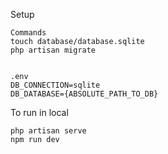 Setup 
```
Commands
touch database/database.sqlite
php artisan migrate


.env
DB_CONNECTION=sqlite
DB_DATABASE={ABSOLUTE_PATH_TO_DB}
```

To run in local
```
php artisan serve
npm run dev
```
